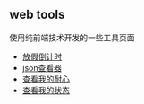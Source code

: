 ## web tools

使用纯前端技术开发的一些工具页面

- [放假倒计时](/holiday/index.html)
- [json查看器](/json/index.html)
- [查看我的耐心](/patient/index.html)
- [查看我的状态](/mind/index.html)
